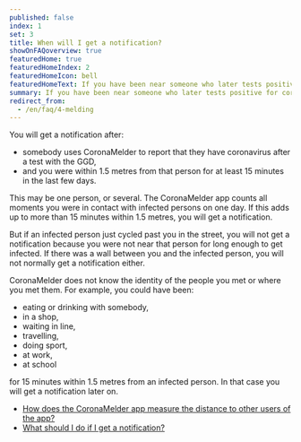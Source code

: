 ```yaml
---
published: false
index: 1
set: 3
title: When will I get a notification?
showOnFAQoverview: true
featuredHome: true
featuredHomeIndex: 2
featuredHomeIcon: bell
featuredHomeText: If you have been near someone who later tests positive for coronavirus since you were near them, you will get a notification.
summary: If you have been near someone who later tests positive for coronavirus since you were near them, you will get a notification.
redirect_from: 
  - /en/faq/4-melding
---
```

You will get a notification after:

- somebody uses CoronaMelder to report that they have coronavirus after a test with the GGD,
- and you were within 1.5 metres from that person for at least 15 minutes in the last few days.

This may be one person, or several. The CoronaMelder app counts all moments you were in contact with infected persons on one day. If this adds up to more than 15 minutes within 1.5 metres, you will get a notification.

But if an infected person just cycled past you in the street, you will not get a notification because you were not near that person for long enough to get infected. If there was a wall between you and the infected person, you will not normally get a notification either.

CoronaMelder does not know the identity of the people you met or where you met them. For example, you could have been:

- eating or drinking with somebody,
- in a shop,
- waiting in line,
- travelling,
- doing sport,
- at work,
- at school

for 15 minutes within 1.5 metres from an infected person. In that case you will get a notification later on.


- <a href="/{{page.lang}}/faq/2-1-hoe-meet-coronamelder-de-afstand" lang="en" hreflang="en">How does the CoronaMelder app measure the distance to other users of the app?</a> 
- <a href="/{{page.lang}}/faq/1-5-wat-moet-ik-doen-als-ik-een-melding-krijg" lang="en" hreflang="en">What should I do if I get a notification?</a>
